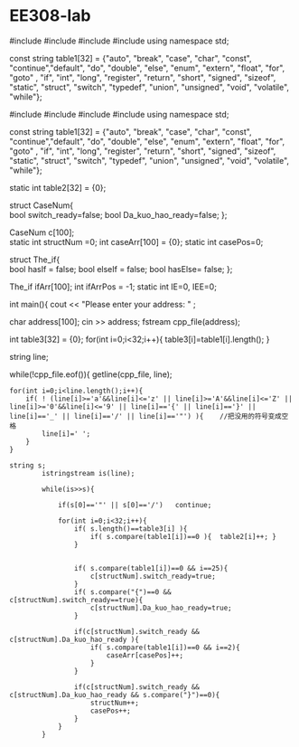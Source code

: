 # EE308-lab

#include <iostream>
#include <string>
#include <fstream>
#include <sstream>
using namespace std;

const string table1[32] = {"auto", "break",	"case",	"char",	"const", "continue","default",	"do",
                            "double",	"else",	"enum",	"extern", "float", "for", "goto" , "if",
                            "int",	"long",	"register",	"return", "short", "signed", "sizeof", "static",
                            "struct",	"switch",	"typedef",	"union", "unsigned", "void", "volatile", "while"};

#include <iostream>
#include <string>
#include <fstream>
#include <sstream>
using namespace std;

const string table1[32] = {"auto", "break",	"case",	"char",	"const", "continue","default",	"do",
                            "double",	"else",	"enum",	"extern", "float", "for", "goto" , "if",
                            "int",	"long",	"register",	"return", "short", "signed", "sizeof", "static",
                            "struct",	"switch",	"typedef",	"union", "unsigned", "void", "volatile", "while"};

static int table2[32] = {0};

struct CaseNum{           
	bool switch_ready=false; 
	bool Da_kuo_hao_ready=false; 
};

CaseNum c[100];        
static int structNum =0; 
int caseArr[100] = {0}; 
static int casePos=0;

struct The_if{           
    bool hasIf = false;
	bool elseIf = false;
	bool hasElse= false;
};

The_if ifArr[100];
int ifArrPos = -1;
static int IE=0, IEE=0; 



int main(){
cout << "Please enter your address: " ;

char address[100];
cin >> address;
fstream cpp_file(address); 

int table3[32] = {0};
for(int i=0;i<32;i++){
	table3[i]=table1[i].length(); 
}

string line;

while(!cpp_file.eof()){
			getline(cpp_file, line); 
	

	for(int i=0;i<line.length();i++){
		if( ! (line[i]>='a'&&line[i]<='z' || line[i]>='A'&&line[i]<='Z' || line[i]>='0'&&line[i]<='9' || line[i]=='{' || line[i]=='}' || line[i]=='_' || line[i]=='/' || line[i]=='"') ){    //把没用的符号变成空格 
		    line[i]=' ';	
		}
	} 
	
	string s;
			istringstream is(line);      
			
			while(is>>s){
				
				if(s[0]=='"' || s[0]=='/')   continue;
				
				for(int i=0;i<32;i++){
					if( s.length()==table3[i] ){
						if( s.compare(table1[i])==0 ){	table2[i]++; }   
					}
					
					
					if( s.compare(table1[i])==0 && i==25){
						c[structNum].switch_ready=true;
					}
					if( s.compare("{")==0 && c[structNum].switch_ready==true){
						c[structNum].Da_kuo_hao_ready=true;
					}
					
					if(c[structNum].switch_ready && c[structNum].Da_kuo_hao_ready ){
						if( s.compare(table1[i])==0 && i==2){
							caseArr[casePos]++;
						}
					}
					
					if(c[structNum].switch_ready && c[structNum].Da_kuo_hao_ready && s.compare("}")==0){
						structNum++;
						casePos++;	
					}	
				} 
			}		